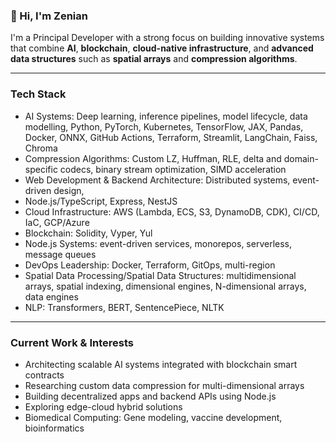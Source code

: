 ### 👋 Hi, I'm Zenian

I'm a Principal Developer with a strong focus on building innovative systems that combine **AI**, **blockchain**, **cloud-native infrastructure**, and **advanced data structures** such as **spatial arrays** and **compression algorithms**.

---

### Tech Stack

- AI Systems: Deep learning, inference pipelines, model lifecycle, data modelling, Python, PyTorch, 
Kubernetes, TensorFlow, JAX, Pandas, Docker, ONNX, GitHub Actions, Terraform, Streamlit, 
LangChain, Faiss, Chroma  
- Compression Algorithms: Custom LZ, Huffman, RLE, delta and domain-specific codecs, binary stream 
optimization, SIMD acceleration 
- Web Development & Backend Architecture: Distributed systems, event-driven design, 
- Node.js/TypeScript, Express, NestJS 
- Cloud Infrastructure: AWS (Lambda, ECS, S3, DynamoDB, CDK), CI/CD, IaC, GCP/Azure 
- Blockchain: Solidity, Vyper, Yul 
- Node.js Systems: event-driven services, monorepos, serverless, message queues 
- DevOps Leadership: Docker, Terraform, GitOps, multi-region 
- Spatial Data Processing/Spatial Data Structures: multidimensional arrays, spatial indexing, dimensional 
engines, N-dimensional arrays, data engines 
- NLP: Transformers, BERT, SentencePiece, NLTK
---

### Current Work & Interests

- Architecting scalable AI systems integrated with blockchain smart contracts  
- Researching custom data compression for multi-dimensional arrays  
- Building decentralized apps and backend APIs using Node.js  
- Exploring edge-cloud hybrid solutions
- Biomedical Computing: Gene modeling, vaccine development, bioinformatics

